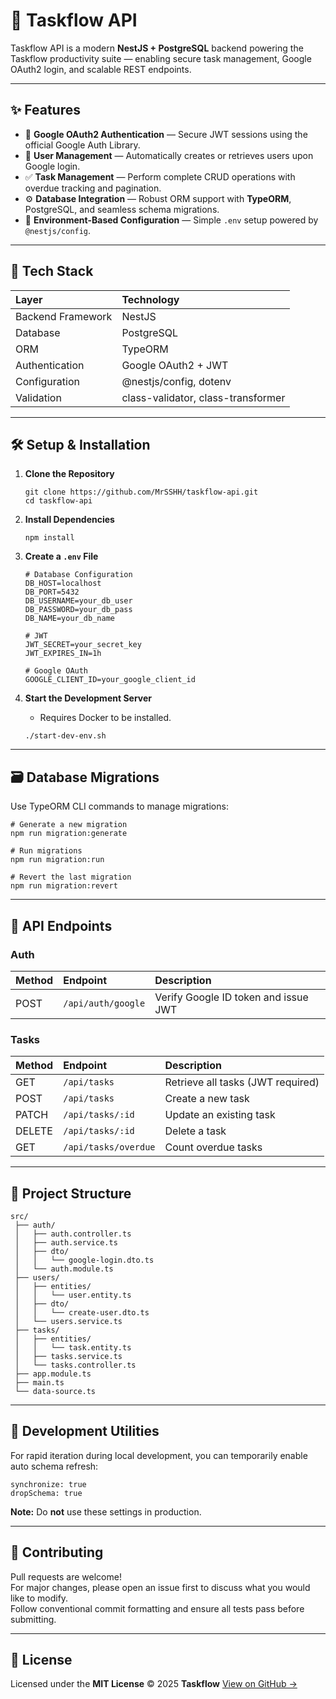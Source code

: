 # 🚀 Taskflow API

Taskflow API is a modern **NestJS + PostgreSQL** backend powering the Taskflow productivity suite — enabling secure task management, Google OAuth2 login, and scalable REST endpoints.

---

## ✨ Features

- 🔐 **Google OAuth2 Authentication** — Secure JWT sessions using the official Google Auth Library.  
- 👤 **User Management** — Automatically creates or retrieves users upon Google login.  
- ✅ **Task Management** — Perform complete CRUD operations with overdue tracking and pagination.  
- ⚙️ **Database Integration** — Robust ORM support with **TypeORM**, PostgreSQL, and seamless schema migrations.  
- 🌿 **Environment-Based Configuration** — Simple `.env` setup powered by `@nestjs/config`.

---

## 🧩 Tech Stack

| Layer | Technology |
| :---- | :---------- |
| Backend Framework | NestJS |
| Database | PostgreSQL |
| ORM | TypeORM |
| Authentication | Google OAuth2 + JWT |
| Configuration | @nestjs/config, dotenv |
| Validation | class-validator, class-transformer |

---

## 🛠️ Setup & Installation

1. **Clone the Repository**
   ```
   git clone https://github.com/MrSSHH/taskflow-api.git
   cd taskflow-api
   ```

2. **Install Dependencies**
   ```
   npm install
   ```

3. **Create a `.env` File**
   ```
   # Database Configuration
   DB_HOST=localhost
   DB_PORT=5432
   DB_USERNAME=your_db_user
   DB_PASSWORD=your_db_pass
   DB_NAME=your_db_name

   # JWT
   JWT_SECRET=your_secret_key
   JWT_EXPIRES_IN=1h

   # Google OAuth
   GOOGLE_CLIENT_ID=your_google_client_id
   ```

4. **Start the Development Server**
   * Requires Docker to be installed.
   ```
   ./start-dev-env.sh
   ```

---

## 🗃️ Database Migrations

Use TypeORM CLI commands to manage migrations:

```
# Generate a new migration
npm run migration:generate

# Run migrations
npm run migration:run

# Revert the last migration
npm run migration:revert
```

---

## 🔑 API Endpoints

### Auth
| Method | Endpoint | Description |
| :------ | :-------- | :----------- |
| POST | `/api/auth/google` | Verify Google ID token and issue JWT |

### Tasks
| Method | Endpoint | Description |
| :------ | :-------- | :----------- |
| GET | `/api/tasks` | Retrieve all tasks (JWT required) |
| POST | `/api/tasks` | Create a new task |
| PATCH | `/api/tasks/:id` | Update an existing task |
| DELETE | `/api/tasks/:id` | Delete a task |
| GET | `/api/tasks/overdue` | Count overdue tasks |

---

## 📂 Project Structure

```
src/
 ├── auth/
 │   ├── auth.controller.ts
 │   ├── auth.service.ts
 │   ├── dto/
 │   │   └── google-login.dto.ts
 │   └── auth.module.ts
 ├── users/
 │   ├── entities/
 │   │   └── user.entity.ts
 │   ├── dto/
 │   │   └── create-user.dto.ts
 │   └── users.service.ts
 ├── tasks/
 │   ├── entities/
 │   │   └── task.entity.ts
 │   ├── tasks.service.ts
 │   └── tasks.controller.ts
 ├── app.module.ts
 ├── main.ts
 └── data-source.ts
```

---

## 🧰 Development Utilities

For rapid iteration during local development, you can temporarily enable auto schema refresh:

```
synchronize: true
dropSchema: true
```

**Note:** Do **not** use these settings in production.

---

## 🤝 Contributing

Pull requests are welcome!  
For major changes, please open an issue first to discuss what you would like to modify.  
Follow conventional commit formatting and ensure all tests pass before submitting.

---

## 🧾 License

Licensed under the **MIT License** © 2025 **Taskflow**
[View on GitHub →](https://github.com/MrSSHH/taskflow-api)
